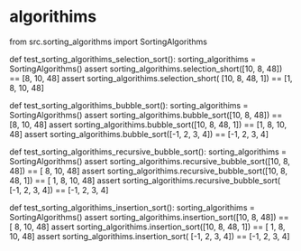 # algorithims

from src.sorting_algorithms import SortingAlgorithms


def test_sorting_algorithims_selection_sort():
    sorting_algorithims = SortingAlgorithms()
    assert sorting_algorithims.selection_short([10, 8, 48]) == [8, 10, 48]
    assert sorting_algorithims.selection_short(
        [10, 8, 48, 1]) == [1, 8, 10, 48]


def test_sorting_algorithims_bubble_sort():
    sorting_algorithims = SortingAlgorithms()
    assert sorting_algorithims.bubble_sort([10, 8, 48]) == [8, 10, 48]
    assert sorting_algorithims.bubble_sort([10, 8, 48, 1]) == [1, 8, 10, 48]
    assert sorting_algorithims.bubble_sort([-1, 2, 3, 4]) == [-1, 2, 3, 4]


def test_sorting_algorithims_recursive_bubble_sort():
    sorting_algorithims = SortingAlgorithms()
    assert sorting_algorithims.recursive_bubble_sort([10, 8, 48]) == [
        8, 10, 48]
    assert sorting_algorithims.recursive_bubble_sort([10, 8, 48, 1]) == [
        1, 8, 10, 48]
    assert sorting_algorithims.recursive_bubble_sort(
        [-1, 2, 3, 4]) == [-1, 2, 3, 4]


def test_sorting_algorithims_insertion_sort():
    sorting_algorithims = SortingAlgorithms()
    assert sorting_algorithims.insertion_sort([10, 8, 48]) == [
        8, 10, 48]
    assert sorting_algorithims.insertion_sort([10, 8, 48, 1]) == [
        1, 8, 10, 48]
    assert sorting_algorithims.insertion_sort(
        [-1, 2, 3, 4]) == [-1, 2, 3, 4]
